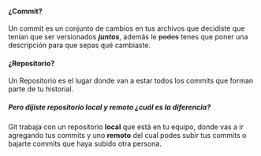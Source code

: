 #### ¿Commit? 

Un commit es un conjunto de cambios en tus archivos que decidiste que tenían que ser versionados **_juntos_**, además le ~~podes~~ tenes que poner una descripción para que sepas qué cambiaste.

#### ¿Repositorio?

Un Repositorio es el lugar donde van a estar todos los commits que forman parte de tu historial.

##### Pero dijiste repositorio local y remoto ¿cuál es la diferencia?

Git trabaja con un repositorio **local** que está en tu equipo, donde vas a ir agregando tus commits y uno **remoto** del cual podes subir tus commits o bajarte commits que haya subido otra persona.
